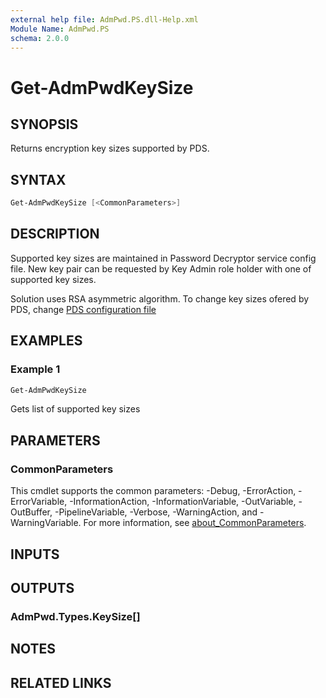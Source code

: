```yaml
---
external help file: AdmPwd.PS.dll-Help.xml
Module Name: AdmPwd.PS
schema: 2.0.0
---
```


# Get-AdmPwdKeySize

## SYNOPSIS
Returns encryption key sizes supported by PDS.

## SYNTAX

```powershell
Get-AdmPwdKeySize [<CommonParameters>]
```

## DESCRIPTION
Supported key sizes are maintained in Password Decryptor service config file.
New key pair can be requested by Key Admin role holder with one of supported key sizes.

Solution uses RSA asymmetric algorithm. To change key sizes ofered by PDS, change [PDS configuration file](~/articles/Specification/Password-Decryption-Service/Configuration.md)

## EXAMPLES

### Example 1
```powershell
Get-AdmPwdKeySize
```

Gets list of supported key sizes

## PARAMETERS

### CommonParameters
This cmdlet supports the common parameters: -Debug, -ErrorAction, -ErrorVariable, -InformationAction, -InformationVariable, -OutVariable, -OutBuffer, -PipelineVariable, -Verbose, -WarningAction, and -WarningVariable. For more information, see [about_CommonParameters](http://go.microsoft.com/fwlink/?LinkID=113216).

## INPUTS

## OUTPUTS
### AdmPwd.Types.KeySize[]

## NOTES

## RELATED LINKS
